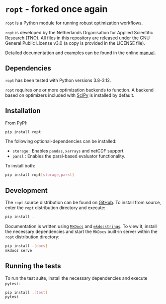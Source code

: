 # `ropt` - forked once again
`ropt` is a Python module for running robust optimization workflows.

`ropt` is developed by the Netherlands Organisation for Applied Scientific
Research (TNO). All files in this repository are released under the GNU General
Public License v3.0 (a copy is provided in the LICENSE file).

Detailed documentation and examples can be found in the online
[manual](https://tno-ropt.github.io/ropt/).

## Dependencies
`ropt` has been tested with Python versions 3.8-3.12.

`ropt` requires one or more optimization backends to function. A backend based
on optimizers included with [SciPy](https://scipy.org/) is installed by default.

## Installation
From PyPI:
```bash
pip install ropt
```

The following optional-dependencies can be installed:

- `storage` : Enables `pandas`, `xarrays` and netCDF support.
- `parsl`   : Enables the parsl-based evaluator functionality.

To install both:
```bash
pip install ropt[storage,parsl]
```


## Development
The `ropt` source distribution can be found on
[GitHub](https://github.com/tno-ropt/ropt). To install from source, enter the
`ropt` distribution directory and execute:

```bash
pip install .
```

Documentation is written using [`MkDocs`](https://www.mkdocs.org/) and
[`mkdocstrings`](https://mkdocstrings.github.io/). To view it, install the
necessary dependencies and start the `MkDocs` built-in server within the `ropt`
distribution directory:

```bash
pip install .[docs]
mkdocs serve
```

## Running the tests
To run the test suite, install the necessary dependencies and execute `pytest`:

```bash
pip install .[test]
pytest
```
